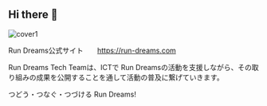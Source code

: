 ## Hi there 👋

![cover1](https://user-images.githubusercontent.com/16116126/194901429-f14673c5-d7b1-405d-a0c6-321da1612227.jpeg)

Run Dreams公式サイト　　https://run-dreams.com

Run Dreams Tech Teamは、ICTで Run Dreamsの活動を支援しながら、その取り組みの成果を公開することを通して活動の普及に繋げていきます。

つどう・つなぐ・つづける Run Dreams!

<!--

**Here are some ideas to get you started:**

🙋‍♀️ A short introduction - what is your organization all about?
🌈 Contribution guidelines - how can the community get involved?
👩‍💻 Useful resources - where can the community find your docs? Is there anything else the community should know?
🍿 Fun facts - what does your team eat for breakfast?
🧙 Remember, you can do mighty things with the power of [Markdown](https://docs.github.com/github/writing-on-github/getting-started-with-writing-and-formatting-on-github/basic-writing-and-formatting-syntax)
-->
